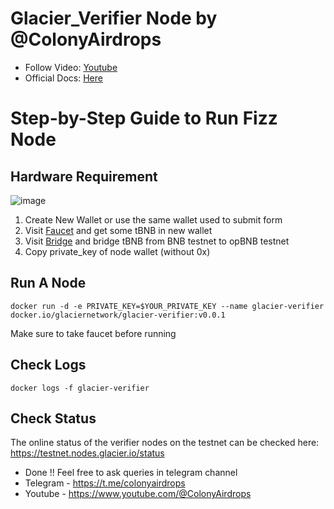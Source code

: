 # Glacier_Verifier Node by @ColonyAirdrops

- Follow Video: [Youtube](https://youtu.be/xda46PXs82g)
- Official Docs: [Here](https://docs.glacier.io/getting-started/glacier-nodes/run-testnet-nodes)

# Step-by-Step Guide to Run Fizz Node

## Hardware Requirement
![image](https://github.com/user-attachments/assets/527a56a4-99a7-48c0-8007-c336e3456db0)

1. Create New Wallet or use the same wallet used to submit form
2. Visit [Faucet](https://docs.bnbchain.org/bnb-smart-chain/developers/faucet/#claim-tbnb-from-online-faucet) and get some tBNB in new wallet
3. Visit [Bridge](https://opbnb-testnet-bridge.bnbchain.org/deposit) and bridge tBNB from BNB testnet to opBNB testnet
4. Copy private_key of node wallet (without 0x)

## Run A Node
```console
docker run -d -e PRIVATE_KEY=$YOUR_PRIVATE_KEY --name glacier-verifier docker.io/glaciernetwork/glacier-verifier:v0.0.1
```
Make sure to take faucet before running

## Check Logs
```console
docker logs -f glacier-verifier
```

## Check Status
The online status of the verifier nodes on the testnet can be checked here: https://testnet.nodes.glacier.io/status

- Done !! Feel free to ask queries in telegram channel
- Telegram - https://t.me/colonyairdrops
- Youtube - https://www.youtube.com/@ColonyAirdrops
